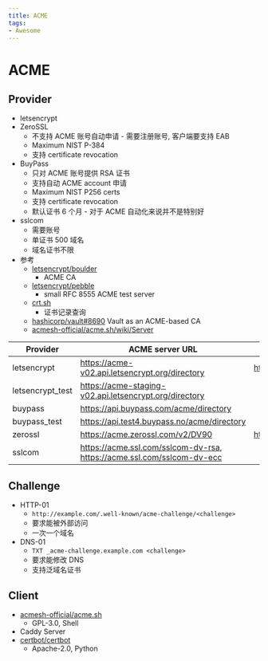 ```yaml
---
title: ACME
tags:
- Awesome
---
```


# ACME

## Provider

- letsencrypt
- ZeroSSL
  - 不支持 ACME 账号自动申请 - 需要注册账号, 客户端要支持 EAB
  - Maximum NIST P-384
  - 支持 certificate revocation
- BuyPass
  - 只对 ACME 账号提供 RSA 证书
  - 支持自动 ACME account 申请
  - Maximum NIST P256 certs
  - 支持 certificate revocation
  - 默认证书 6 个月 - 对于 ACME 自动化来说并不是特别好
- sslcom
  - 需要账号
  - 单证书 500 域名
  - 域名证书不限
- 参考
  - [letsencrypt/boulder](https://github.com/letsencrypt/boulder)
    - ACME CA
  - [letsencrypt/pebble](https://github.com/letsencrypt/pebble)
    - small RFC 8555 ACME test server
  - [crt.sh](https://crt.sh/)
    - 证书记录查询
  - [hashicorp/vault#8690](https://github.com/hashicorp/vault/issues/8690)
    Vault as an ACME-based CA
  - [acmesh-official/acme.sh/wiki/Server](https://github.com/acmesh-official/acme.sh/wiki/Server)

| Provider         | ACME server URL                                                        | Doc                                       |
| ---------------- | ---------------------------------------------------------------------- | ----------------------------------------- |
| letsencrypt      | https://acme-v02.api.letsencrypt.org/directory                         | https://letsencrypt.org/docs/rate-limits/ |
| letsencrypt_test | https://acme-staging-v02.api.letsencrypt.org/directory                 |
| buypass          | https://api.buypass.com/acme/directory                                 |
| buypass_test     | https://api.test4.buypass.no/acme/directory                            |
| zerossl          | https://acme.zerossl.com/v2/DV90                                       | https://zerossl.com/documentation/acme/   |
| sslcom           | https://acme.ssl.com/sslcom-dv-rsa, https://acme.ssl.com/sslcom-dv-ecc |

## Challenge

- HTTP-01
  - `http://example.com/.well-known/acme-challenge/<challenge>`
  - 要求能被外部访问
  - 一次一个域名
- DNS-01
  - `TXT _acme-challenge.example.com <challenge>`
  - 要求能修改 DNS
  - 支持泛域名证书

## Client

- [acmesh-official/acme.sh](https://github.com/acmesh-official/acme.sh)
  - GPL-3.0, Shell
- Caddy Server
- [certbot/certbot](https://github.com/certbot/certbot)
  - Apache-2.0, Python
